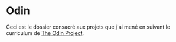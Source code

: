 # Odin

Ceci est le dossier consacré aux projets que j'ai mené en suivant le curriculum de [The Odin Project](https://theodinproject.com/).